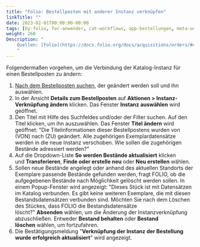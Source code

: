 ```yaml
---
title: "Folio: Bestellposten mit anderer Instanz verknüpfen"
linkTitle: ""
date: 2023-02-01T00:00:00-00:00
tags: [by-folio, for-anwender, cat-workflows, app-bestellungen, meta-uebersetzungsproblem]
weight: 260
Description: "
    Quellen: [Folio](https://docs.folio.org/docs/acquisitions/orders/#changing-an-instance-connection ) & [GBV](https://info.gbv.de/pages/viewpage.action?pageId=851345487)
    "
---
```


Folgendermaßen vorgehen, um die Verbindung der Katalog-Instanz für einen Bestellposten zu ändern:

1.  [Nach dem Bestellposten suchen](https://info.gbv.de/display/FOLIOGBVEXTERN/Folio%3A+Bestellposten+suchen), der geändert werden soll und ihn auswählen.
2.  In der Ansicht **Details zum Bestellposten** auf **Aktionen > Instanz-Verknüpfung ändern** klicken. Das Fenster **Instanz auswählen** wird geöffnet.
3.  Den Titel mit Hilfe des Suchfeldes und/oder der Filter suchen. Auf den Titel klicken, um ihn auszuwählen. Das Fenster **Titel ändern** wird geöffnet: "Die Titelinformationen dieser Bestellpostens wurden von (VON) nach (ZU) geändert. Alle zugehörigen Exemplardatensätze werden in die neue Instanz verschoben. Wie sollen die zugehörigen Bestände adressiert werden?"
4.  Auf die Dropdown-Liste **So werden Bestände aktualisiert** klicken und **Transferieren**, **Finde oder erstelle neu** oder **Neu erstellen** wählen.
5.  Sollen neue Bestände angelegt oder anhand des aktuellen Standorts der Exemplare passende Bestände gefunden werden, fragt FOLIO, ob die aufgegebenen Bestände nach Möglichkeit gelöscht werden sollen. In einem Popup-Fenster wird angezeigt: "Dieses Stück ist mit Datensätzen im Katalog verbunden. Es gibt keine weiteren Exemplare, die mit diesen Bestandsdatensätzen verbunden sind. Möchten Sie nach dem Löschen des Stückes, dass FOLIO die Bestandsdatensätze löscht?" **Absenden** wählen, um die Änderung der Instanzverknüpfung abzuschließen. Entweder **Bestand behalten** oder **Bestand löschen** wählen, um fortzufahren.
6.  Die Bestätigungsmeldung "**Verknüpfung der Instanz der Bestellung wurde erfolgreich aktualisiert**" wird angezeigt.
